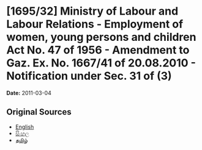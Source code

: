 # [1695/32] Ministry of Labour and Labour Relations - Employment of women, young persons and children Act No. 47 of 1956 - Amendment to Gaz. Ex. No. 1667/41 of 20.08.2010 - Notification under Sec. 31 of (3)

**Date:** 2011-03-04

## Original Sources

- [English](https://documents.gov.lk/view/extra-gazettes/2011/3/1695-32_E.pdf)
- [සිංහල](https://documents.gov.lk/view/extra-gazettes/2011/3/1695-32_S.pdf)
- [தமிழ்](https://documents.gov.lk/view/extra-gazettes/2011/3/1695-32_T.pdf)
